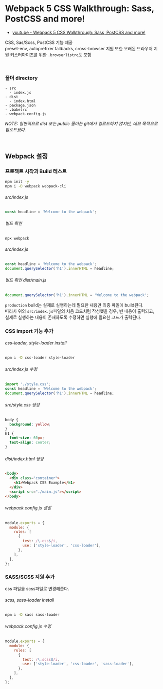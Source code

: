 # Webpack 5 CSS Walkthrough: Sass, PostCSS and more!

- [youtube - Webpack 5 CSS Walkthrough: Sass, PostCSS and more!](https://youtu.be/SH6Y_MQzFVw)

CSS, Sas/Scss, PostCSS 기능 제공\
preset-env, autoprefixer fallbacks, cross-browser 지원
또한 오래된 브라우저 지원 커스터마이즈를 위한 `.browserlistrc`도 포함

<br />

### 폴더 directory

```
- src
  - index.js
- dist
  - index.html
- package.json
- .babelrc
- webpack.config.js
```

_NOTE: 일반적으로 dist 또는 public 폴더는 git에서 업로드하지 않지만, 데모 목적으로 업로드됐다._

<br />

## Webpack 설정

### 프로젝트 시작과 Build 테스트

```bash
npm init -y
npm i -D webpack webpack-cli
```

###### src/index.js

```js
const headline = 'Welcome to the webpack';
```

###### 빌드 확인

```bash
npx webpack
```

###### src/index.js

```js
const headline = 'Welcome to the webpack';
document.querySelector('h1').innerHTML = headline;
```

###### 빌드 확인 dist/main.js

```js
document.querySelector('h1').innerHTML = 'Welcome to the webpack';
```

`production` build는 실제로 실행하는데 필요한 내용만 최종 파일에 build된다. \
따라사 위의 `src/index.js`파일의 처음 코드처럼 작성했을 경우, 빈 내용이 출력되고, \
실제로 실행하는 내용이 존재하도록 수정하면 실행에 필요한 코드가 출력된다.

### CSS Import 기능 추가

###### css-loader, style-loader install

```bash
npm i -D css-loader style-loader
```

###### src/index.js 수정

```js
import './style.css';
const headline = 'Welcome to the webpack';
document.querySelector('h1').innerHTML = headline;
```

###### src/style.css 생성

```css
body {
  background: yellow;
}
h1 {
  font-size: 60px;
  text-align: center;
}
```

###### dist/index.html 생성

```html
<body>
  <div class="container">
    <h1>Webpack CSS Example</h1>
  </div>
  <script src="./main.js"></script>
</body>
```

###### webpack.config.js 생성

```js
module.exports = {
  module: {
    rules: [
      {
        test: /\.css$/i,
        use: ['style-loader', 'css-loader'],
      },
    ],
  },
};
```

### SASS/SCSS 지원 추가

css 파일을 scss파일로 변경해준다.

###### scss, sass-loader install

```bash
npm i -D sass sass-loader
```

###### webpack.config.js 수정

```js
module.exports = {
  module: {
    rules: [
      {
        test: /\.scss$/i,
        use: ['style-loader', 'css-loader', 'sass-loader'],
      },
    ],
  },
};
```

<!--
### CSS + SCSS + SAS용 Regex 브레드다운
### 인라인 css가 아닌 .css 파일 출력
### 디버깅용 소스 맵
### 자동 리픽서 및 폴백을 사용한 PostCSS
### 크로스 브라우저 제어를 위한 브라우저 목록
### 셋업의 유연성을 나타내는 순풍 추가
### 정리
 -->

